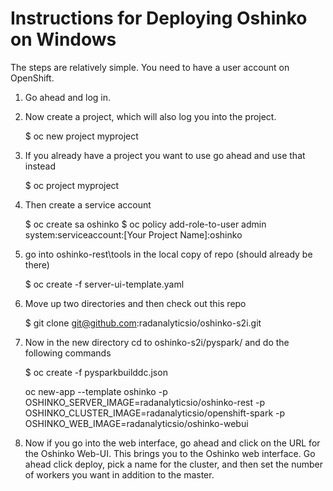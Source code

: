 Instructions for Deploying Oshinko on Windows
=====================
The steps are relatively simple. You need to have a user account on OpenShift.  

1. Go ahead and log in.
2. Now create a project, which will also log you into the project.

    $ oc new project myproject

3. If you already have a project you want to use go ahead and use that instead

    $ oc project myproject

4. Then create a service account

   $ oc create sa oshinko
   $ oc policy add-role-to-user admin system:serviceaccount:[Your Project Name]:oshinko

5. go into oshinko-rest\tools in the local copy of repo (should already be there)

    $ oc create -f server-ui-template.yaml

6. Move up two directories and then check out this repo

   $ git clone git@github.com:radanalyticsio/oshinko-s2i.git

7. Now in the new directory cd to oshinko-s2i/pyspark/ and do the following commands

    $ oc create -f pysparkbuilddc.json

    oc new-app --template oshinko -p OSHINKO_SERVER_IMAGE=radanalyticsio/oshinko-rest -p OSHINKO_CLUSTER_IMAGE=radanalyticsio/openshift-spark -p OSHINKO_WEB_IMAGE=radanalyticsio/oshinko-webui

8. Now if you go into the web interface, go ahead and click on the URL for the Oshinko Web-UI. This brings you to the Oshinko web interface. Go ahead click deploy, pick a name for the cluster, and then set the number of workers you want in addition to the master.
